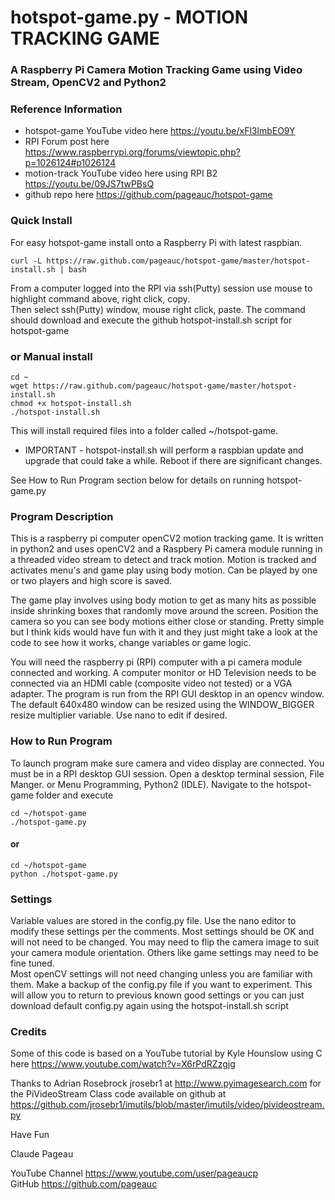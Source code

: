 # hotspot-game.py - MOTION TRACKING GAME
### A Raspberry Pi Camera Motion Tracking Game using Video Stream, OpenCV2 and Python2

### Reference Information
* hotspot-game YouTube video here https://youtu.be/xFl3lmbEO9Y
* RPI Forum post here https://www.raspberrypi.org/forums/viewtopic.php?p=1026124#p1026124
* motion-track YouTube video here using RPI B2 https://youtu.be/09JS7twPBsQ
* github repo here https://github.com/pageauc/hotspot-game

### Quick Install
For easy hotspot-game install onto a Raspberry Pi with latest raspbian. 

    curl -L https://raw.github.com/pageauc/hotspot-game/master/hotspot-install.sh | bash

From a computer logged into the RPI via ssh(Putty) session use mouse to highlight command above, right click, copy.  
Then select ssh(Putty) window, mouse right click, paste.  The command should 
download and execute the github hotspot-install.sh script for hotspot-game

### or Manual install

    cd ~
    wget https://raw.github.com/pageauc/hotspot-game/master/hotspot-install.sh
    chmod +x hotspot-install.sh
    ./hotspot-install.sh

This will install required files into a folder called ~/hotspot-game.    

* IMPORTANT - hotspot-install.sh will perform a raspbian update and upgrade that 
could take a while.  Reboot if there are significant changes.
            
See How to Run Program section below for details on running hotspot-game.py
    
### Program Description
This is a raspberry pi computer openCV2 motion tracking game.
It is written in python2 and uses openCV2 and a Raspbery Pi camera module running
in a threaded video stream to detect and track motion. Motion is tracked and
activates menu's and game play using body motion. Can be played by one or two
players and high score is saved. 

The game play involves using body motion to get as many hits as possible
inside shrinking boxes that randomly move around the screen. Position the camera
so you can see body motions either close or standing. Pretty simple
but I think kids would have fun with it and they just might take a look at the 
code to see how it works, change variables or game logic.

You will need the raspberry pi (RPI) computer with a pi camera module connected and working.
A computer monitor or HD Television needs to be connected via an HDMI cable (composite
video not tested) or a VGA adapter. The program is run from the RPI GUI desktop in an opencv window.
The default 640x480 window can be resized using the WINDOW_BIGGER resize multiplier variable.
Use nano to edit if desired.

### How to Run Program    
To launch program make sure camera and video display are connected. You must
be in a RPI desktop GUI session.  Open a desktop terminal session, File Manger.
or Menu Programming, Python2 (IDLE). Navigate to the hotspot-game folder and
execute 

    cd ~/hotspot-game
    ./hotspot-game.py

#### or
    
    cd ~/hotspot-game
    python ./hotspot-game.py
    
### Settings

Variable values are stored in the config.py file. Use the nano editor to
modify these settings per the comments.  Most settings should be OK and will
not need to be changed.  You may need to flip the camera image to suit your
camera module orientation. Others like game settings may need to be fine tuned.  
Most openCV settings will not need changing unless you are familiar with them.
Make a backup of the config.py file if you want to experiment.  This will
allow you to return to previous known good settings or you can just download
default config.py again using the hotspot-install.sh script 

### Credits
Some of this code is based on a YouTube tutorial by
Kyle Hounslow using C here https://www.youtube.com/watch?v=X6rPdRZzgjg

Thanks to Adrian Rosebrock jrosebr1 at http://www.pyimagesearch.com 
for the PiVideoStream Class code available on github at
https://github.com/jrosebr1/imutils/blob/master/imutils/video/pivideostream.py

Have Fun

Claude Pageau

YouTube Channel https://www.youtube.com/user/pageaucp  
GitHub https://github.com/pageauc
